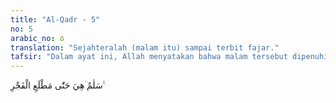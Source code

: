 ```yaml
---
title: "Al-Qadr - 5"
no: 5
arabic_no: ٥
translation: "Sejahteralah (malam itu) sampai terbit fajar."
tafsir: "Dalam ayat ini, Allah menyatakan bahwa malam tersebut dipenuhi kebajikan dan keberkahan dari permulaan sampai terbit fajar, karena turunnya Al-Qur'an yang disaksikan oleh para malaikat ketika Allah melapangkan dada Nabi-Nya dan memudahkan jalan untuk menyampaikan petunjuk serta bimbingan kepada umatnya."
---
```

سَلٰمٌ ۛهِيَ حَتّٰى مَطْلَعِ الْفَجْرِ ࣖ